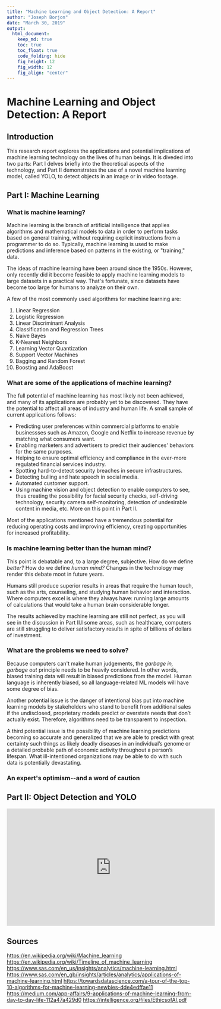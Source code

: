 ```yaml
---
title: "Machine Learning and Object Detection: A Report"
author: "Joseph Borjon"
date: "March 30, 2019"
output:
  html_document:
    keep_md: true
    toc: true
    toc_float: true
    code_folding: hide
    fig_height: 12
    fig_width: 12
    fig_align: "center"
---
```


# Machine Learning and Object Detection: A Report

## Introduction

This research report explores the applications and potential implications of machine learning technology on the lives of human beings. It is diveded into two parts: Part I delves briefly into the theoretical aspects of the technology, and Part II demonstrates the use of a novel machine learning model, called YOLO, to detect objects in an image or in video footage.

## Part I: Machine Learning

### What is machine learning?

Machine learning is the branch of artificial intelligence that applies algorithms and mathematical models to data in order to perform tasks based on general training, without requiring explicit instructions from a programmer to do so. Typically, machine learning is used to make predictions and inference based on patterns in the existing, or "training," data.

The ideas of machine learning have been around since the 1950s. However, only recently did it become feasible to apply machine learning models to large datasets in a practical way. That's fortunate, since datasets have become too large for humans to analyze on their own.

A few of the most commonly used algorithms for machine learning are:

1. Linear Regression
2. Logistic Regression
3. Linear Discriminant Analysis
4. Classification and Regression Trees
5. Naive Bayes
6. K-Nearest Neighbors
7. Learning Vector Quantization
8. Support Vector Machines
9. Bagging and Random Forest
10. Boosting and AdaBoost

### What are some of the applications of machine learning?

The full potential of machine learning has most likely not been achieved, and many of its applications are probably yet to be discovered. They have the potential to affect all areas of industry and human life. A small sample of current applications follows:

- Predicting user preferences within commercial platforms to enable businessses such as Amazon, Google and Netflix to increase revenue by matching what consumers want.
- Enabling marketers and advertisers to predict their audiences' behaviors for the same purposes.
- Helping to ensure optimal efficiency and compliance in the ever-more regulated financial services industry.
- Spotting hard-to-detect security breaches in secure infrastructures.
- Detecting bulling and hate speech in social media.
- Automated customer support.
- Using machine vision and object detection to enable computers to see, thus creating the possibility for facial security checks, self-driving technology, security camera self-monitoring, detection of undesirable content in media, etc. More on this point in Part II.

Most of the applications mentioned have a tremendous potential for reducing operating costs and improving efficiency, creating opportunities for increased profitability.

### Is machine learning better than the human mind?

This point is debatable and, to a large degree, subjective. How do we define *better?* How do we define *human mind?* Changes in the technology may render this debate moot in future years.

Humans still produce superior results in areas that require the human touch, such as the arts, counseling, and studying human behavior and interaction. Where computers excel is where they always have: running large amounts of calculations that would take a human brain considerable longer.

The results achieved by machine learning are still not perfect, as you will see in the discussion in Part II.I some areas, such as healthcare, computers are still struggling to deliver satisfactory results in spite of billions of dollars of investment.

### What are the problems we need to solve?

Because computers can't make human judgements, the *garbage in, garbage out* principle needs to be heavily considered. In other words, biased training data will result in biased predictions from the model. Human language is inherently biased, so all language-related ML models will have some degree of bias.

Another potential issue is the danger of intentional bias put into machine learning models by stakeholders who stand to benefit from additional sales if the undisclosed, proprietary models predict or overstate needs that don’t actually exist. Therefore, algorithms need to be transparent to inspection.

A third potential issue is the possibility of machine learning predictions becoming so accurate and generalized that we are able to predict with great certainty such things as likely deadly diseases in an individual’s genome or a detailed probable path of economic activity throughout a person’s lifespan. What ill-intentioned organizations may be able to do with such data is potentially devastating.

### An expert's optimism--and a word of caution



## Part II: Object Detection and YOLO

<iframe width="560" height="315" src="https://www.youtube.com/embed/ruDXYYldV1E" frameborder="0" allow="accelerometer; autoplay; encrypted-media; gyroscope; picture-in-picture" allowfullscreen></iframe>

## Sources

https://en.wikipedia.org/wiki/Machine_learning
https://en.wikipedia.org/wiki/Timeline_of_machine_learning
https://www.sas.com/en_us/insights/analytics/machine-learning.html
https://www.sas.com/en_gb/insights/articles/analytics/applications-of-machine-learning.html
https://towardsdatascience.com/a-tour-of-the-top-10-algorithms-for-machine-learning-newbies-dde4edffae11
https://medium.com/app-affairs/9-applications-of-machine-learning-from-day-to-day-life-112a47a429d0
https://intelligence.org/files/EthicsofAI.pdf
